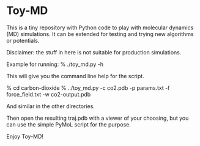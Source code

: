 # Toy-MD
This is a tiny repository with Python code to play with molecular
dynamics (MD) simulations. It can be extended for testing and
trying new algorithms or potentials. 

Disclaimer: the stuff in here is not suitable for production simulations.

Example for running:
% ./toy_md.py -h

This will give you the command line help for the script.

% cd carbon-dioxide
% ../toy_md.py -c co2.pdb -p params.txt
-f force_field.txt -w co2-output.pdb

And similar in the other directories.

Then open the resulting traj.pdb with a viewer of your choosing, but you can
use the simple PyMoL script for the purpose.

Enjoy Toy-MD!

